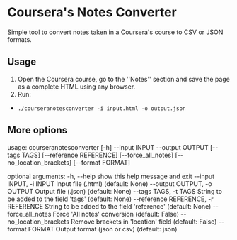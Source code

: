 # Coursera's Notes Converter

Simple tool to convert notes taken in a Coursera's course to CSV or JSON formats.

## Usage

1. Open the Coursera course, go to the ''Notes'' section and save the page as a complete HTML using any browser.
2. Run:

- `./courseranotesconverter -i input.html -o output.json`

## More options

 usage: courseranotesconverter [-h] --input INPUT --output OUTPUT [--tags TAGS]
                               [--reference REFERENCE] [--force_all_notes]
                               [--no_location_brackets] [--format FORMAT]
 
 optional arguments:
   -h, --help            show this help message and exit
   --input INPUT, -i INPUT
                         Input file (.html) (default: None)
   --output OUTPUT, -o OUTPUT
                         Output file (.json) (default: None)
   --tags TAGS, -t TAGS  String to be added to the field 'tags' (default: None)
   --reference REFERENCE, -r REFERENCE
                         String to be added to the field 'reference' (default:
                         None)
   --force_all_notes     Force 'All notes' conversion (default: False)
   --no_location_brackets
                         Remove brackets in 'location' field (default: False)
   --format FORMAT       Output format (json or csv) (default: json)




